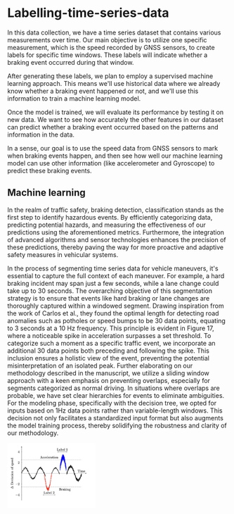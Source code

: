 # Labelling-time-series-data


In this data collection, we have a time series dataset that contains various measurements over time. Our main objective is to utilize one specific measurement, which is the speed recorded by GNSS sensors, to create labels for specific time windows. These labels will indicate whether a braking event occurred during that window.

After generating these labels, we plan to employ a supervised machine learning approach. This means we'll use historical data where we already know whether a braking event happened or not, and we'll use this information to train a machine learning model. 

Once the model is trained, we will evaluate its performance by testing it on new data. We want to see how accurately the other features in our dataset can predict whether a braking event occurred based on the patterns and information in the data.

In a sense, our goal is to use the speed data from GNSS sensors to mark when braking events happen, and then see how well our machine learning model can use other information (like accelerometer and Gyroscope) to predict these braking events.

## Machine learning

In the realm of traffic safety, braking detection, classification stands as the first step to identify hazardous events. By efficiently categorizing data, predicting potential hazards, and measuring the effectiveness of our predictions using the aforementioned metrics. Furthermore, the integration of advanced algorithms and sensor technologies enhances the precision of these predictions, thereby paving the way for more proactive and adaptive safety measures in vehicular systems.

In the process of segmenting time series data for vehicle maneuvers, it's essential to capture the full context of each maneuver. For example, a hard braking incident may span just a few seconds, while a lane change could take up to 30 seconds. The overarching objective of this segmentation strategy is to ensure that events like hard braking or lane changes are thoroughly captured within a windowed segment. Drawing inspiration from the work of Carlos et al., they found the optimal length for detecting road anomalies such as potholes or speed bumps to be 30 data points, equating to 3 seconds at a 10 Hz frequency. This principle is evident in Figure 17, where a noticeable spike in acceleration surpasses a set threshold. To categorize such a moment as a specific traffic event, we incorporate an additional 30 data points both preceding and following the spike. This inclusion ensures a holistic view of the event, preventing the potential misinterpretation of an isolated peak.
Further elaborating on our methodology described in the manuscript, we utilize a sliding window approach with a keen emphasis on preventing overlaps, especially for segments categorized as normal driving. In situations where overlaps are probable, we have set clear hierarchies for events to eliminate ambiguities. For the modeling phase, specifically with the decision tree, we opted for inputs based on 1Hz data points rather than variable-length windows. This decision not only facilitates a standardized input format but also augments the model training process, thereby solidifying the robustness and clarity of our methodology.

  <img src="https://github.com/Slmaking/Labelling-time-series-data/blob/f42aa25fb5d05db92c1a831fec748c7f33acd39c/code/Screenshot%202023-10-29%20at%2018.33.43.png" alt="QR" width="200">




